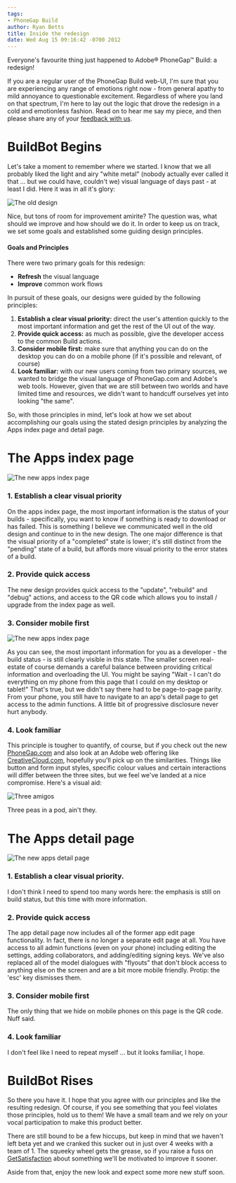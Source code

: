 ```yaml
---
tags:
- PhoneGap Build
author: Ryan Betts
title: Inside the redesign
date: Wed Aug 15 09:16:42 -0700 2012
---
```


Everyone's favourite thing just happened to Adobe® PhoneGap™ Build: a redesign! 

If you are a regular user of the PhoneGap Build web-UI, I'm sure that you are experiencing any range of emotions right now - from general apathy to mild annoyance to questionable excitement. Regardless of where you land on that spectrum, I'm here to lay out the logic that drove the redesign in a cold and emotionless fashion. Read on to hear me say my piece, and then please share any of your [feedback with us](http://community.phonegap.com/nitobi/products/nitobi_phonegap_build).

<!-- end-slug -->

# BuildBot Begins

Let's take a moment to remember where we started. I know that we all probably liked the light and airy "white metal" (nobody actually ever called it that ... but we could have, couldn't we) visual language of days past - at least I did. Here it was in all it's glory:

![The old design](/blog/uploads/build/redesign/the-old-design.png)

Nice, but tons of room for improvement amirite? The question was, what should we improve and how should we do it. In order to keep us on track, we set some goals and established some guiding design principles.

#### Goals and Principles

There were two primary goals for this redesign:

+ __Refresh__ the visual language
+ __Improve__ common work flows

In pursuit of these goals, our designs were guided by the following principles:

1. __Establish a clear visual priority:__ direct the user's attention quickly to the most important information and get the rest of the UI out of the way.
2. __Provide quick access:__ as much as possible, give the developer access to the common Build actions.
3. __Consider mobile first:__ make sure that anything you can do on the desktop you can do on a mobile phone (if it's possible and relevant, of course)
4. __Look familiar:__ with our new users coming from two primary sources, we wanted to bridge the visual language of PhoneGap.com and Adobe's web tools. However, given that we are still between two worlds and have limited time and resources, we didn't want to handcuff ourselves yet into looking "the same".

So, with those principles in mind, let's look at how we set about accomplishing our goals using the stated design principles by analyzing the Apps index page and detail page.

# The Apps index page

![The new apps index page](/blog/uploads/build/redesign/the-new-apps-index.png)

### 1. Establish a clear visual priority 

On the apps index page, the most important information is the status of your builds - specifically, you want to know if something is ready to download or has failed. This is something I believe we communicated well in the old design and continue to in the new design. The one major difference is that the visual priority of a "completed" state is lower; it's still distinct from the "pending" state of a build, but affords more visual priority to the error states of a build.

### 2. Provide quick access

The new design provides quick access to the "update", "rebuild" and "debug" actions, and
access to the QR code which allows you to install / upgrade from the index page as well.

### 3. Consider mobile first

![The new apps index page](/blog/uploads/build/redesign/the-mobile-apps-index.png)

As you can see, the most important information for you as a developer - the build status - is still clearly visible in this state. The smaller screen real-estate of course demands a careful balance between providing critical information and overloading the UI. You might be saying "Wait - I can't do everything on my phone from this page that I could on my desktop or tablet!" That's true, but we didn't say there had to be page-to-page parity. From your phone, you still have to navigate to an app's detail page to get access to the admin functions. A little bit of progressive disclosure never hurt anybody.

### 4. Look familiar

This principle is tougher to quantify, of course, but if you check out the new [PhoneGap.com](http://phonegap.com) and also look at an Adobe web offering like [CreativeCloud.com](http://CreativeCloud.com), hopefully you'll pick up on the similarities. Things like button and form input styles, specific colour values and certain interactions will differ between the three sites, but we feel we've landed at a nice compromise. Here's a visual aid:

![Three amigos](/blog/uploads/build/redesign/side-by-side.png)

Three peas in a pod, ain't they.

# The Apps detail page

![The new apps detail page](/blog/uploads/build/redesign/the-new-apps-detail.png)

### 1. Establish a clear visual priority.

I don't think I need to spend too many words here: the emphasis is still on build status, but this time with more information.

### 2. Provide quick access

The app detail page now includes all of the former app edit page functionality. In fact, there is no longer a separate edit page at all. You have access to all admin functions (even on your phone) including editing the settings, adding collaborators, and adding/editing signing keys. We've also replaced all of the model dialogues with "flyouts" that don't block access to anything else on the screen and are a bit more mobile friendly. Protip: the 'esc' key dismisses them. 

### 3. Consider mobile first

The only thing that we hide on mobile phones on this page is the QR code. Nuff said.

### 4. Look familiar

I don't feel like I need to repeat myself ... but it looks familiar, I hope.

# BuildBot Rises 

So there you have it. I hope that you agree with our principles and like the resulting redesign. Of course, if you see something that you feel violates those principles, hold us to them! We have a small team and we rely on your vocal participation to make this product better. 

There are still bound to be a few hiccups, but keep in mind that we haven't left beta yet and we cranked this sucker out in just over 4 weeks with a team of 1. The squeeky wheel gets the grease, so if you raise a fuss on [GetSatisfaction](http://community.phonegap.com/nitobi/products/nitobi_phonegap_build) about something we'll be motivated to improve it sooner. 

Aside from that, enjoy the new look and expect some more new stuff soon.
